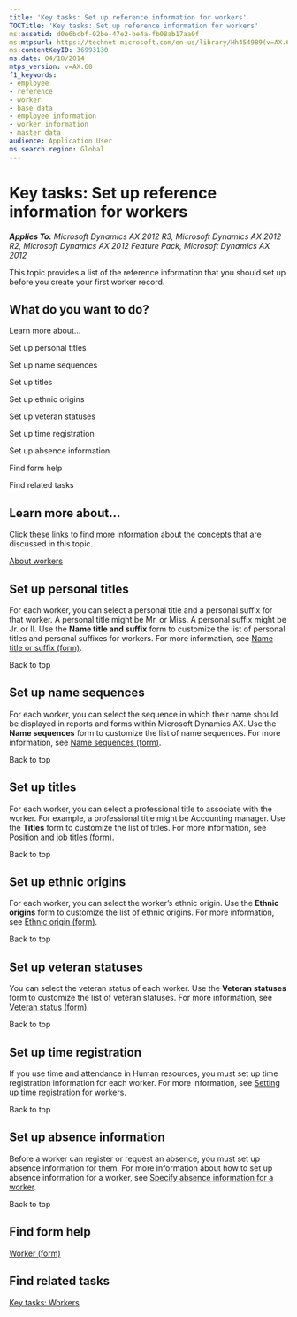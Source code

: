 ```yaml
---
title: 'Key tasks: Set up reference information for workers'
TOCTitle: 'Key tasks: Set up reference information for workers'
ms:assetid: d0e6bcbf-02be-47e2-be4a-fb08ab17aa0f
ms:mtpsurl: https://technet.microsoft.com/en-us/library/Hh454989(v=AX.60)
ms:contentKeyID: 36993130
ms.date: 04/18/2014
mtps_version: v=AX.60
f1_keywords:
- employee
- reference
- worker
- base data
- employee information
- worker information
- master data
audience: Application User
ms.search.region: Global
---
```


# Key tasks: Set up reference information for workers 


_**Applies To:** Microsoft Dynamics AX 2012 R3, Microsoft Dynamics AX 2012 R2, Microsoft Dynamics AX 2012 Feature Pack, Microsoft Dynamics AX 2012_

This topic provides a list of the reference information that you should set up before you create your first worker record.

## What do you want to do?

Learn more about...

Set up personal titles

Set up name sequences

Set up titles

Set up ethnic origins

Set up veteran statuses

Set up time registration

Set up absence information

Find form help

Find related tasks

## Learn more about...

Click these links to find more information about the concepts that are discussed in this topic.

[About workers](about-workers.md)

## Set up personal titles

For each worker, you can select a personal title and a personal suffix for that worker. A personal title might be Mr. or Miss. A personal suffix might be Jr. or II. Use the **Name title and suffix** form to customize the list of personal titles and personal suffixes for workers. For more information, see [Name title or suffix (form)](https://technet.microsoft.com/en-us/library/hh227623\(v=ax.60\)).

Back to top

## Set up name sequences

For each worker, you can select the sequence in which their name should be displayed in reports and forms within Microsoft Dynamics AX. Use the **Name sequences** form to customize the list of name sequences. For more information, see [Name sequences (form)](https://technet.microsoft.com/en-us/library/hh209673\(v=ax.60\)).

Back to top

## Set up titles

For each worker, you can select a professional title to associate with the worker. For example, a professional title might be Accounting manager. Use the **Titles** form to customize the list of titles. For more information, see [Position and job titles (form)](https://technet.microsoft.com/en-us/library/hh242474\(v=ax.60\)).

Back to top

## Set up ethnic origins

For each worker, you can select the worker’s ethnic origin. Use the **Ethnic origins** form to customize the list of ethnic origins. For more information, see [Ethnic origin (form)](https://technet.microsoft.com/en-us/library/hh227363\(v=ax.60\)).

Back to top

## Set up veteran statuses

You can select the veteran status of each worker. Use the **Veteran statuses** form to customize the list of veteran statuses. For more information, see [Veteran status (form)](https://technet.microsoft.com/en-us/library/hh242730\(v=ax.60\)).

Back to top

## Set up time registration

If you use time and attendance in Human resources, you must set up time registration information for each worker. For more information, see [Setting up time registration for workers](setting-up-time-registration-for-workers.md).

Back to top

## Set up absence information

Before a worker can register or request an absence, you must set up absence information for them. For more information about how to set up absence information for a worker, see [Specify absence information for a worker](specify-absence-information-for-a-worker.md).

Back to top

## Find form help

[Worker (form)](https://technet.microsoft.com/en-us/library/hh209054\(v=ax.60\))

## Find related tasks

[Key tasks: Workers](key-tasks-workers.md)

  



